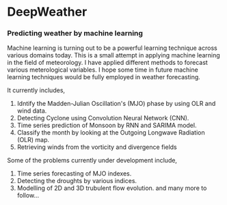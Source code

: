 # DeepWeather

### Predicting weather by machine learning

Machine learning is turning out to be a powerful learning technique across various domains today. This is a small attempt in applying machine learning in the field of meteorology. I have applied different methods to forecast various meterological variables. I hope some time in future machine learning techniques would be fully employed in weather forecasting.

It currently includes,
1. Idntify the Madden-Julian Oscillation's (MJO) phase by using OLR and wind data.
2. Detecting Cyclone using Convolution Neural Network (CNN).
3. Time series prediction of Monsoon by RNN and SARIMA model.
4. Classify the month by looking at the Outgoing Longwave Radiation (OLR) map.
5. Retrieving winds from the vorticity and divergence fields

Some of the problems currently under development include,
1. Time series forecasting of MJO indexes.
2. Detecting the droughts by various indices.
3. Modelling of 2D and 3D trubulent flow evolution.
and many more to follow...
